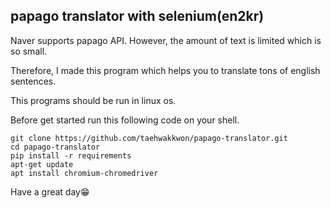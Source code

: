 ## papago translator with selenium(en2kr)

Naver supports papago API. However, the amount of text is limited which is so small.



Therefore, I made this program which helps you to translate tons of english sentences. 



This programs should be run in linux os.



Before get started run this following code on your shell.



```shell
git clone https://github.com/taehwakkwon/papago-translator.git
cd papago-translator
pip install -r requirements
apt-get update
apt install chromium-chromedriver
```



Have a great day😁